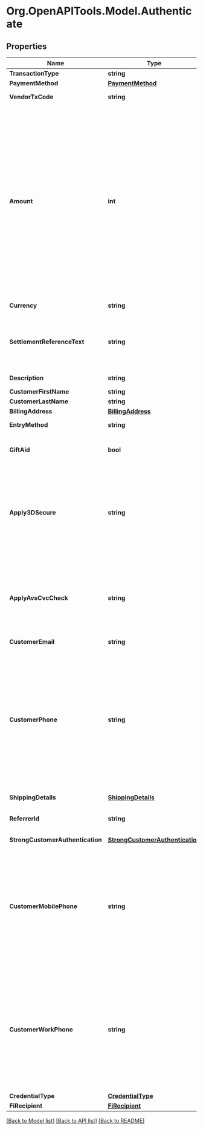 # Org.OpenAPITools.Model.Authenticate

## Properties

Name | Type | Description | Notes
------------ | ------------- | ------------- | -------------
**TransactionType** | **string** | The type of the transaction | [optional] 
**PaymentMethod** | [**PaymentMethod**](PaymentMethod.md) |  | [optional] 
**VendorTxCode** | **string** | Your unique reference for this transaction. | [optional] 
**Amount** | **int** | The amount that you envisage being charged to the customer in the smallest currency unit. (e.g 100 pence to charge £1.00, or 1 to charge ¥1 (0-decimal currency). A zero value authorisation will occur automatically behind the scenes, no shadow will show on the cardholders account, the authentication and zero authorisation result will be returned in the response. No amount will be charged to the customer card until you issue a specific Authorise request. If you submit 0 as the amount, a zero value authorisation will also occur automatically behind the scenes, and you will be able to capture a token (as long as the \&quot;save\&quot; flag is set to true), for future merchant inititated transactions (MIT). See [here](https://developer-eu.elavon.com/docs/opayo/compliance/zero-value-authorisation) for more information. | [optional] 
**Currency** | **string** | The currency of the amount in 3 letter [ISO 4217](https://en.wikipedia.org/wiki/ISO_4217) format. | [optional] 
**SettlementReferenceText** | **string** | A unique reference that you may wish to be displayed on your acquirer&#39;s settlement report (Not enabled for all acquirers. Please contact support for supported acquirers). | [optional] 
**Description** | **string** | A brief description of the goods or services purchased. | [optional] 
**CustomerFirstName** | **string** | Customer&#39;s first names. | [optional] 
**CustomerLastName** | **string** | Customer&#39;s last name. | [optional] 
**BillingAddress** | [**BillingAddress**](BillingAddress.md) |  | [optional] 
**EntryMethod** | **string** | The method used to capture card data. | [optional] [default to EntryMethodEnum.Ecommerce]
**GiftAid** | **bool** | Identifies the customer has ticked a box to indicate that they wish to receive tax back on their donation. | [optional] [default to false]
**Apply3DSecure** | **string** | Use this field to override your default account level 3D Secure settings  * &#x60;UseMSPSetting&#x60; - Use default MySagePay settings.  * &#x60;Force&#x60; - Apply authentication even if turned off.  * &#x60;Disable&#x60; - Only use this if you intend to use an SCA Exemption. See [here](https://developer-eu.elavon.com/docs/opayo/3d-secure-authentication/sca-exemptions) for more information.  * &#x60;ForceIgnoringRules&#x60; - Apply authentication but ignore rules.  | [optional] 
**ApplyAvsCvcCheck** | **string** | Use this field to override your default account level AVS CVC settings.  * &#x60;UseMSPSetting&#x60; - Use default MySagePay settings.  * &#x60;Force&#x60; - Apply authentication even if turned off.  * &#x60;Disable&#x60; - Disable authentication and rules.  * &#x60;ForceIgnoringRules&#x60; - Apply authentication but ignore rules.  | [optional] 
**CustomerEmail** | **string** | Customer&#39;s email address. | [optional] 
**CustomerPhone** | **string** | Customer&#39;s home phone number (this could also be the same as their mobile phone number if they do not have a home phone). The customerPhone must be in the format of &#x60;+&#x60; and &#x60;country code&#x60; and &#x60;phone number&#x60;. Example: For a UK phone number of &#x60;03069 990210&#x60;, you will submit the following: &#x60;+443069990210&#x60;. When using the &#x60;strongCustomerAuthentication&#x60; object, it is advisable to provide this data if the cardholder has it. This will assist the card issuer when determining the 3D Secure authentication result.  | [optional] 
**ShippingDetails** | [**ShippingDetails**](ShippingDetails.md) |  | [optional] 
**ReferrerId** | **string** | This can be used to send the unique reference for the partner that referred the merchant to Opayo. | [optional] 
**StrongCustomerAuthentication** | [**StrongCustomerAuthentication**](StrongCustomerAuthentication.md) |  | [optional] 
**CustomerMobilePhone** | **string** | The mobile number of the customer.    The customerMobilePhone must be in the format of &#x60;+&#x60; and &#x60;country code&#x60; and &#x60;phone number&#x60;.    Example: For a UK phone number of &#x60;07234 567891&#x60;, you will submit the following: &#x60;+447234567891&#x60;    When using the &#x60;strongCustomerAuthentication&#x60; object, it is advisable to provide this data if the cardholder has it. This will assist the card issuer when determining the 3D Secure authentication result.  | [optional] 
**CustomerWorkPhone** | **string** | The work phone number of the customer.    The customerWorkPhone must be in the format of &#x60;+&#x60; and &#x60;country code&#x60; and &#x60;phone number&#x60;.    Example: For a UK phone number of &#x60;01234 567891&#x60;, you will submit the following: &#x60;+441234567891&#x60;    When using the &#x60;strongCustomerAuthentication&#x60; object, it is advisable to provide this data if the cardholder has it. This will assist the card issuer when determining the 3D Secure authentication result.  | [optional] 
**CredentialType** | [**CredentialType**](CredentialType.md) |  | [optional] 
**FiRecipient** | [**FiRecipient**](FiRecipient.md) |  | [optional] 

[[Back to Model list]](../README.md#documentation-for-models) [[Back to API list]](../README.md#documentation-for-api-endpoints) [[Back to README]](../README.md)

